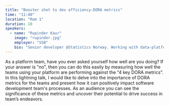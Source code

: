 ```yaml
---
title: "Booster shot to dev efficiency-DORA metrics"
time: "11:40"
location: "Rom 1"
duration: 10
speakers:
  - name: "Rupinder Kaur"
    image: "rupinder.jpg"
    employer: "SSB"
    bio: "Senior developer @Statistics Norway. Working with data-platform team for the last 7 years. Designing and developing IT solutions for the data scientists and data engineers. Likes to do pair programming and deliver value to the team. Apart from work, likes to spend time with family and plays LEGO with kids and reading books."
---
```


As a platform team, have you ever asked yourself how well are you doing? If your answer is "no", then you can do this easily by measuring how well the teams using your platform are performing against the “4 key DORA metrics”. In this lightning talk, I would like to delve into the importance of DORA metrics for the teams and present how it can positively impact software development team's processes. As an audience you can see the significance of these metrics and uncover their potential to drive success in team’s endeavors.
